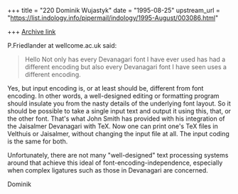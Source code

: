 +++
title = "220 Dominik Wujastyk"
date = "1995-08-25"
upstream_url = "https://list.indology.info/pipermail/indology/1995-August/003086.html"

+++
[Archive link](https://list.indology.info/pipermail/indology/1995-August/003086.html)

P.Friedlander at wellcome.ac.uk said:
> 
> Hello
> Not only has every Devanagari font I have ever used has had a different 
> encoding but also every Devanagari font I have seen uses a different 
> encoding.

Yes, but input encoding is, or at least should be, different from font
encoding.  In other words, a well-designed editing or formatting program
should insulate you from the nasty details of the underlying font
layout.  So it should be possible to take a single input text and output
it using this, that, or the other font.  That's what John Smith has
provided with his integration of the Jaisalmer Devanagari with TeX.  Now
one can print one's TeX files in Velthuis or Jaisalmer, without changing
the input file at all.  The input coding is the same for both.

Unfortunately, there are not many "well-designed" text processing
systems around that achieve this ideal of font-encoding-independence,
especially when complex ligatures such as those in Devanagari are
concerned.

Dominik






